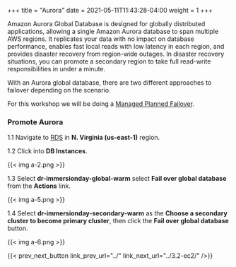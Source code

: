 +++
title = "Aurora"
date =  2021-05-11T11:43:28-04:00
weight = 1
+++

Amazon Aurora Global Database is designed for globally distributed applications, allowing a single Amazon Aurora database to span multiple AWS regions. It replicates your data with no impact on database performance, enables fast local reads with low latency in each region, and provides disaster recovery from region-wide outages. In disaster recovery situations, you can promote a secondary region to take full read-write responsibilities in under a minute.

With an Aurora global database, there are two different approaches to failover depending on the scenario.  

For this workshop we will be doing a [Managed Planned Failover](https://docs.aws.amazon.com/AmazonRDS/latest/AuroraUserGuide/aurora-global-database-disaster-recovery.html).

### Promote Aurora

1.1 Navigate to [RDS](https://us-east-1.console.aws.amazon.com/rds/home?region=us-east-1#/) in **N. Virginia (us-east-1)** region.

1.2 Click into **DB Instances**.

{{< img a-2.png >}}

1.3 Select **dr-immersionday-global-warm** select **Fail over global database** from the **Actions** link.

{{< img a-5.png >}}

1.4 Select **dr-immersionday-secondary-warm** as the **Choose a secondary cluster to become primary cluster**, then click the **Fail over global database** button.

{{< img a-6.png >}}

{{< prev_next_button link_prev_url="../" link_next_url="../3.2-ec2/" />}}

